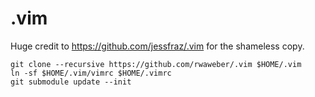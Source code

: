 # .vim #

Huge credit to https://github.com/jessfraz/.vim for the shameless copy.

```
git clone --recursive https://github.com/rwaweber/.vim $HOME/.vim
ln -sf $HOME/.vim/vimrc $HOME/.vimrc
git submodule update --init
```
